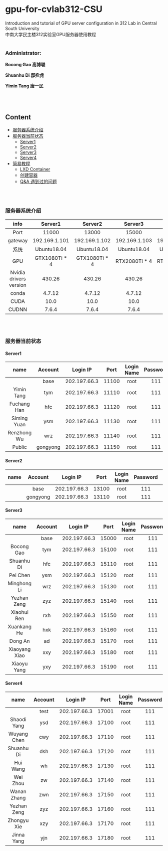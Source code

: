 # gpu-for-cvlab312-CSU
 Introduction and tutorial of GPU server configuration in 312 Lab in Central South University   
 中南大学民主楼312实验室GPU服务器使用教程
<br/>
<br/>

### Administrator:   

**Bocong Gao 高博聪**    

**Shuanhu Di 邸拴虎**    

**Yimin Tang 唐一民**   

<br/>
<br/>

## Content
- [服务器系统介绍](#服务器系统介绍)
- [服务器当前状态](#服务器当前状态)
  - [Server1](#Server1)
  - [Server2](#Server2)
  - [Server3](#Server3)
  - [Server4](#Server4)
- [简易教程](#简易教程)
  - [LXD Container](/lxd.md)
  - [创建容器](/create.md)
  - [Q&A 遇到过的问题](/question.md)


<br/>
<br/>

### 服务器系统介绍
 
| info | Server1 | Server2 | Server3 | Server4 | 
| :----: | :----: | :------: | :---: | :------: | 
| Port  | 11000 | 13000 | 15000 | 17000 | 
| gateway | 192.169.1.101 | 192.169.1.102 | 192.169.1.103 | 192.169.1.104 |
| 系统 | Ubuntu18.04 | Ubuntu18.04 | Ubuntu18.04 | Ubuntu18.04 | 
| GPU | GTX1080Ti * 4 | GTX1080Ti * 4 | RTX2080Ti * 4 | RTX2080Ti * 4 |  
| Nvidia drivers version | 430.26 | 430.26 | 430.26 | 430.26 |  
| conda | 4.7.12 | 4.7.12 | 4.7.12 | 4.7.12 | 
| CUDA | 10.0 | 10.0 | 10.0 | 10.0 |  
| CUDNN | 7.6.4 | 7.6.4 | 7.6.4 | 7.6.4 |  

<br/>
<br/>

### 服务器当前状态
#### Server1

| name | Account | Login IP | Port | Login Name | Password | Ipv4 address |  
| :----: | :----: | :------: | :---: | :------: | :---: | :--------: |
|   | base | 202.197.66.3 | 11100 | root | 111 | 10.119.6.151:22 |
| Yimin Tang | tym | 202.197.66.3 | 11110 | root | 111 | 10.119.6.88:22 |
| Fuchang Han | hfc | 202.197.66.3 | 11120 | root | 111 | 10.119.6.155:22 |
| Siming Yuan | ysm | 202.197.66.3 | 11130 | root | 111 | 10.119.6.62:22 |
| Renzhong Wu | wrz | 202.197.66.3 | 11140 | root | 111 | 10.119.6.55:22 |
| Public | gongyong | 202.197.66.3 | 11150 | root | 111 | 10.119.6.38:22 |

#### Server2

| name | Account | Login IP | Port | Login Name | Password | Ipv4 address |  
| :----: | :----: | :------: | :---: | :------: | :---: | :--------: |
|   | base | 202.197.66.3 | 13100 | root | 111 | 10.88.221.23:22 |
|   | gongyong | 202.197.66.3 | 13110 | root | 111 | 10.88.221.21:22 |

#### Server3

| name | Account | Login IP | Port | Login Name | Password | Ipv4 address |   
| :----: | :----: | :------: | :---: | :------: | :---: | :--------: |
|   | base | 202.197.66.3 | 15000 | root | 111 | 10.124.170.252:22 |
| Bocong Gao | tym | 202.197.66.3 | 15100 | root | 111 | 10.124.170.74:22 |
| Shuanhu Di | hfc | 202.197.66.3 | 15110 | root | 111 | 10.124.170.91:22 |
| Pei Chen | ysm | 202.197.66.3 | 15120 | root | 111 | 10.124.170.22:22 |
| Minghong Li | wrz | 202.197.66.3 | 15130 | root | 111 | 10.124.170.233:22 |
| Yezhan Zeng | zyz | 202.197.66.3 | 15140 | root | 111 | 10.124.170.178:22 |
| Xiaohui Ren | rxh | 202.197.66.3 | 15150 | root | 111 | 10.124.170.150:22 |
| Xuankang He | hxk | 202.197.66.3 | 15160 | root | 111 | 10.124.170.130:22 |
| Dong An | ad | 202.197.66.3 | 15170 | root | 111 | 10.124.170.24:22 |
| Xiaoyang Xiao | xxy | 202.197.66.3 | 15180 | root | 111 | 10.124.170.25:22 |
| Xiaoyu Yang | yxy | 202.197.66.3 | 15190 | root | 111 | 10.124.170.19:22 |

#### Server4

| name | Account | Login IP | Port | Login Name | Password | Ipv4 address |   
| :----: | :----: | :------: | :---: | :------: | :---: | :--------: |
|   | test | 202.197.66.3 | 17001 | root | 111 | |
| Shaodi Yang | ysd | 202.197.66.3 | 17100 | root | 111 | 10.213.4.92:22 |
| Wuyang Chen | cwy | 202.197.66.3 | 17110 | root | 111 | 10.213.4.100:22 |
| Shuanhu Di | dsh | 202.197.66.3 | 17120 | root | 111 | 10.213.4.70:22 |
| Hui Wang | wh | 202.197.66.3 | 17130 | root | 111 | 10.213.4.84:22 |
| Wei Zhou | zw | 202.197.66.3 | 17140 | root | 111 | 10.213.4.74:22 |
| Wanan Zhang | zwn | 202.197.66.3 | 17150 | root | 111 | 10.213.4.134:22 |
| Yezhan Zeng | zyz | 202.197.66.3 | 17160 | root | 111 | 10.213.4.226:22 |
| Zhongyu Xie | xzy | 202.197.66.3 | 17170 | root | 111 | 10.213.4.54:22 |
| Jinna Yang | yjn | 202.197.66.3 | 17180 | root | 111 | 10.213.4.131:22 |

<br/>
<br/>






